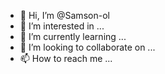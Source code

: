 - 👋 Hi, I’m @Samson-ol
- 👀 I’m interested in ...
- 🌱 I’m currently learning ...
- 💞️ I’m looking to collaborate on ...
- 📫 How to reach me ...

<!---
Samson-ol/Samson-ol is a ✨ special ✨ repository because its `README.md` (this file) appears on your GitHub profile.
You can click the Preview link to take a look at your changes.
--->
